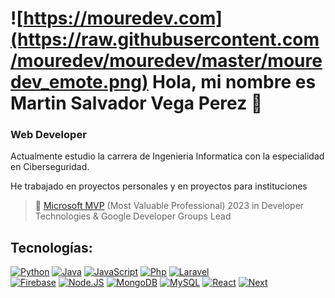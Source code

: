# ![https://mouredev.com](https://raw.githubusercontent.com/mouredev/mouredev/master/mouredev_emote.png) Hola, mi nombre es Martin Salvador Vega Perez 👋
### Web Developer



Actualmente estudio la carrera de Ingenieria Informatica con la especialidad en Ciberseguridad.

He trabajado en proyectos personales y en proyectos para instituciones

> 👥 [Microsoft MVP](https://mvp.microsoft.com/es-es/PublicProfile/5004970) (Most Valuable Professional) 2023 in Developer Technologies & Google Developer Groups Lead

## Tecnologías:
[![Python](https://img.shields.io/badge/Python-yellow?style=for-the-badge&logo=python&logoColor=white&labelColor=101010)]()
[![Java](https://img.shields.io/badge/Java-007396?style=for-the-badge&logo=java&logoColor=white&labelColor=101010)]()
[![JavaScript](https://img.shields.io/badge/JavaScript-F7DF1E?style=for-the-badge&logo=javascript&logoColor=white&labelColor=101010)]()
[![Php](https://img.shields.io/badge/Php-F7DF1E?style=for-the-badge&logo=php&logoColor=white&labelColor=101010)]()
[![Laravel](https://img.shields.io/badge/Laravel-F7DF1E?style=for-the-badge&logo=laravel&logoColor=white&labelColor=101010)]()
</br>
[![Firebase](https://img.shields.io/badge/Firebase-FFCA28?style=for-the-badge&logo=firebase&logoColor=white&labelColor=101010)]()
[![Node.JS](https://img.shields.io/badge/Node.JS-339933?style=for-the-badge&logo=node.js&logoColor=white&labelColor=101010)]()
[![MongoDB](https://img.shields.io/badge/MongoDB-47A248?style=for-the-badge&logo=mongodb&logoColor=white&labelColor=101010)]()
[![MySQL](https://img.shields.io/badge/MySQL-4479A1?style=for-the-badge&logo=mysql&logoColor=white&labelColor=101010)]()
[![React](https://img.shields.io/badge/React-F7DF1E?style=for-the-badge&logo=react&logoColor=149CC7&labelColor=232730)]()
[![Next](https://img.shields.io/badge/Next-F7DF1E?style=for-the-badge&logo=next&logoColor=149CC7&labelColor=232730)]()
</br>

